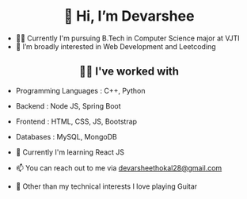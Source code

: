 # <h1 align="center"> :wave:  Hi, I’m Devarshee </h1> 
- :woman_student: Currently I'm pursuing B.Tech in Computer Science major at VJTI
- 👀 I’m broadly interested in Web Development and Leetcoding

### <h2 align="center"> :woman_technologist: I've worked with </h2>
- Programming Languages : C++, Python
- Backend : Node JS, Spring Boot
- Frontend : HTML, CSS, JS, Bootstrap
- Databases : MySQL, MongoDB

- 🌱 Currently I'm learning React JS
- 📫 You can reach out to me via devarsheethokal28@gmail.com
- 💞️ Other than my technical interests I love playing Guitar



<!---
IDeva28/IDeva28 is a ✨ special ✨ repository because its `README.md` (this file) appears on your GitHub profile.
You can click the Preview link to take a look at your changes.
--->


